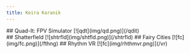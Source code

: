 ```yaml
---
title: Keira Karanik
---
```


<div class="coler">
## Quad-It: FPV Simulator
[![qdt](img/qd.png)](/qdit)
</div>
## Shatterfield
[![shtrfld](img/shtfld.png)](/shtrfld)
## Fairy Cities
[![fc](img/fc.png)](/fthng)
## Rhythm VR
[![fc](img/rhthmvr.png)](/vr)
